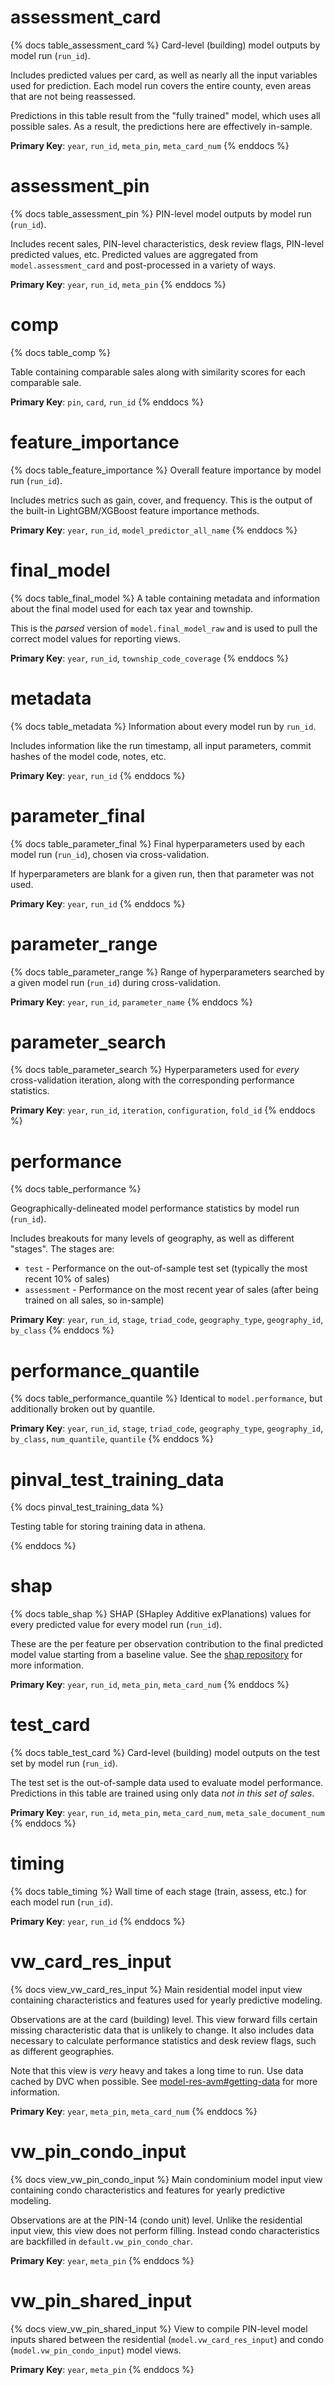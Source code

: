 # assessment_card

{% docs table_assessment_card %}
Card-level (building) model outputs by model run (`run_id`).

Includes predicted values per card, as well as nearly all the input
variables used for prediction. Each model run covers the entire county,
even areas that are not being reassessed.

Predictions in this table result from the "fully trained" model, which uses
all possible sales. As a result, the predictions here are effectively
in-sample.

**Primary Key**: `year`, `run_id`, `meta_pin`, `meta_card_num`
{% enddocs %}

# assessment_pin

{% docs table_assessment_pin %}
PIN-level model outputs by model run (`run_id`).

Includes recent sales, PIN-level characteristics, desk review flags,
PIN-level predicted values, etc. Predicted values are aggregated from
`model.assessment_card` and post-processed in a variety of ways.

**Primary Key**: `year`, `run_id`, `meta_pin`
{% enddocs %}

# comp

{% docs table_comp %}

Table containing comparable sales along with similarity scores
for each comparable sale.

**Primary Key**: `pin`, `card`, `run_id`
{% enddocs %}

# feature_importance

{% docs table_feature_importance %}
Overall feature importance by model run (`run_id`).

Includes metrics such as gain, cover, and frequency. This is the output
of the built-in LightGBM/XGBoost feature importance methods.

**Primary Key**: `year`, `run_id`, `model_predictor_all_name`
{% enddocs %}

# final_model

{% docs table_final_model %}
A table containing metadata and information about the final model used for
each tax year and township.

This is the _parsed_ version of `model.final_model_raw` and is used to pull
the correct model values for reporting views.

**Primary Key**: `year`, `run_id`, `township_code_coverage`
{% enddocs %}

# metadata

{% docs table_metadata %}
Information about every model run by `run_id`.

Includes information like the run timestamp, all input parameters, commit
hashes of the model code, notes, etc.

**Primary Key**: `year`, `run_id`
{% enddocs %}

# parameter_final

{% docs table_parameter_final %}
Final hyperparameters used by each model run (`run_id`), chosen via
cross-validation.

If hyperparameters are blank for a given run, then that parameter was not used.

**Primary Key**: `year`, `run_id`
{% enddocs %}

# parameter_range

{% docs table_parameter_range %}
Range of hyperparameters searched by a given model run (`run_id`)
during cross-validation.

**Primary Key**: `year`, `run_id`, `parameter_name`
{% enddocs %}

# parameter_search

{% docs table_parameter_search %}
Hyperparameters used for _every_ cross-validation iteration, along with
the corresponding performance statistics.

**Primary Key**: `year`, `run_id`, `iteration`, `configuration`, `fold_id`
{% enddocs %}

# performance

{% docs table_performance %}

Geographically-delineated model performance statistics by model run (`run_id`).

Includes breakouts for many levels of geography, as well as different "stages".
The stages are:

- `test` - Performance on the out-of-sample test set (typically the
  most recent 10% of sales)
- `assessment` - Performance on the most recent year of sales (after being
  trained on all sales, so in-sample)

**Primary Key**: `year`, `run_id`, `stage`, `triad_code`, `geography_type`,
`geography_id`, `by_class`
{% enddocs %}

# performance_quantile

{% docs table_performance_quantile %}
Identical to `model.performance`, but additionally broken out by quantile.

**Primary Key**: `year`, `run_id`, `stage`, `triad_code`, `geography_type`,
`geography_id`, `by_class`, `num_quantile`, `quantile`
{% enddocs %}

# pinval_test_training_data

{% docs pinval_test_training_data %}

Testing table for storing training data in athena.

{% enddocs %}

# shap

{% docs table_shap %}
SHAP (SHapley Additive exPlanations) values for every predicted value
for every model run (`run_id`).

These are the per feature per observation contribution to the final predicted
model value starting from a baseline value. See the
[shap repository](https://github.com/shap/shap) for more information.

**Primary Key**: `year`, `run_id`, `meta_pin`, `meta_card_num`
{% enddocs %}

# test_card

{% docs table_test_card %}
Card-level (building) model outputs on the test set by model run (`run_id`).

The test set is the out-of-sample data used to evaluate model performance.
Predictions in this table are trained using only data _not in this set
of sales_.

**Primary Key**: `year`, `run_id`, `meta_pin`, `meta_card_num`, `meta_sale_document_num`
{% enddocs %}

# timing

{% docs table_timing %}
Wall time of each stage (train, assess, etc.) for each model run (`run_id`).

**Primary Key**: `year`, `run_id`
{% enddocs %}

# vw_card_res_input

{% docs view_vw_card_res_input %}
Main residential model input view containing characteristics and features
used for yearly predictive modeling.

Observations are at the card (building) level. This view forward fills certain
missing characteristic data that is unlikely to change. It also includes
data necessary to calculate performance statistics and desk review flags,
such as different geographies.

Note that this view is _very_ heavy and takes a long time to run. Use
data cached by DVC when possible. See
[model-res-avm#getting-data](https://github.com/ccao-data/model-res-avm#getting-data)
for more information.

**Primary Key**: `year`, `meta_pin`, `meta_card_num`
{% enddocs %}

# vw_pin_condo_input

{% docs view_vw_pin_condo_input %}
Main condominium model input view containing condo characteristics and
features for yearly predictive modeling.

Observations are at the PIN-14 (condo unit) level. Unlike the residential
input view, this view does not perform filling. Instead condo characteristics
are backfilled in `default.vw_pin_condo_char`.

**Primary Key**: `year`, `meta_pin`
{% enddocs %}

# vw_pin_shared_input

{% docs view_vw_pin_shared_input %}
View to compile PIN-level model inputs shared between the residential
(`model.vw_card_res_input`) and condo (`model.vw_pin_condo_input`) model views.

**Primary Key**: `year`, `meta_pin`
{% enddocs %}
